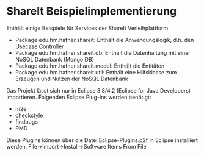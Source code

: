 ShareIt Beispielimplementierung
===============================

Enthält einige Beispiele für Services der ShareIt Verleihplattform. 

* Package edu.hm.hafner.shareit:
  Enthält die Anwendungslogik, d.h. den Usecase Controller
* Package edu.hm.hafner.shareit.db: 
  Enthält die Datenhaltung mit einer NoSQL Datenbank (Mongo DB)
* Package edu.hm.hafner.shareit.model:
  Enthält die Entitäten
* Package edu.hm.hafner.shareit.util:
  Enthält eine Hilfsklasse zum Erzeugen und Nutzen der NoSQL Datenbank 

Das Projekt lässt sich nur in Eclipse 3.8/4.2 (Eclipse for Java Developers) importieren. 
Folgenden Eclipse Plug-ins werden benötigt:
- m2e
- checkstyle
- findbugs
- PMD

Diese Plugins können über die Datei Eclipse-Plugins.p2f in Eclipse installiert werden:
File->Import->Install->Software Items From File
